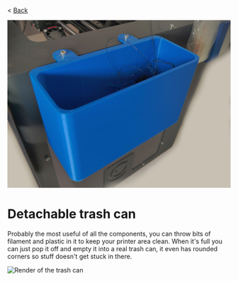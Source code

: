 < [Back](../README.md)

![Photo of trash can (with stuff in it)](../images/trash-can.jpg)

# Detachable trash can

Probably the most useful of all the components, you can throw bits of filament and plastic in it to keep your printer area clean. When it's full you can just pop it off and empty it into a real trash can, it even has rounded corners so stuff doesn't get stuck in there.

![Render of the trash can](../images/renders/trash-can.jpg)
